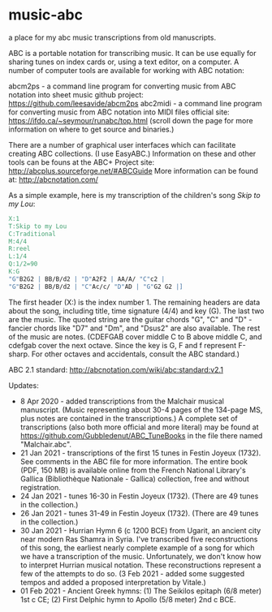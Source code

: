 # music-abc
a place for my abc music transcriptions from old manuscripts.

ABC is a portable notation for transcribing music.  It can be use equally for sharing tunes on index cards or, using a text editor, on a computer.  A number of computer tools are available for working with ABC notation:

  abcm2ps - a command line program for converting music from ABC notation into sheet music
     github project: https://github.com/leesavide/abcm2ps
  abc2midi - a command line program for converting music from ABC notation into MIDI files
     official site: https://ifdo.ca/~seymour/runabc/top.html
     (scroll down the page for more information on where to get source and binaries.)

There are a number of graphical user interfaces which can facilitate creating ABC collections. (I use EasyABC.)  Information on these and other tools can be founs at the ABC+ Project site:
      http://abcplus.sourceforge.net/#ABCGuide
More information can be found at: http://abcnotation.com/

As a simple example, here is my transcription of the children's song *Skip to my Lou*:

```abc
X:1
T:Skip to my Lou
C:Traditional
M:4/4
R:reel
L:1/4
Q:1/2=90
K:G
"G"B2G2 | BB/B/d2 | "D"A2F2 | AA/A/ "C"c2 |
"G"B2G2 | BB/B/d2 | "C"Ac/c/ "D"AD | "G"G2 G2 |]
```

The first header (X:) is the index number 1.  The remaining headers are data about the song, including title, time signature (4/4) and key (G).  The last two are the music.  The quoted string are the guitar chords "G", "C" and "D" - fancier chords like "D7" and "Dm", and "Dsus2" are also available. The rest of the music are notes. (CDEFGAB cover middle C to B above middle C, and cdefgab cover the next octave. Since the key is G, F and f represent F-sharp.  For other octaves and accidentals, consult the ABC standard.)

ABC 2.1 standard: http://abcnotation.com/wiki/abc:standard:v2.1

Updates:
* 8 Apr 2020 - added transcriptions from the Malchair musical manuscript.  (Music representing about 30-4 pages of the 134-page MS, plus notes are contained in the transcriptions.)  A complete set of transcriptions (also both more official and more literal) may be found at https://github.com/Gubbledenut/ABC_TuneBooks in the file there named "Malchair.abc".
* 21 Jan 2021 - transcriptions of the first 15 tunes in Festin Joyeux (1732).  See comments in the ABC file for more information.  The entire book (PDF, 150 MB) is available online from the French National Library's Gallica (Bibliothèque Nationale - Gallica) collection, free and without registration.
* 24 Jan 2021 - tunes 16-30 in Festin Joyeux (1732).  (There are 49 tunes in the collection.)
* 26 Jan 2021 - tunes 31-49 in Festin Joyeux (1732).  (There are 49 tunes in the collection.)
* 30 Jan 2021 - Hurrian Hymn 6 (c 1200 BCE) from Ugarit, an ancient city near modern Ras Shamra in Syria. I've transcribed five reconstructions of this song, the earliest nearly complete example of a song for which we have a transcription of the music.  Unfortunately, we don't know how to interpret Hurrian musical notation.  These reconstructions represent a few of the attempts to do so. (3 Feb 2021 - added some suggested tempos and added a proposed interpretation by Vitale.)
* 01 Feb 2021 - Ancient Greek hymns: (1) The Seikilos epitaph (6/8 meter) 1st c CE; (2) First Delphic hymn to Apollo (5/8 meter) 2nd c BCE.

